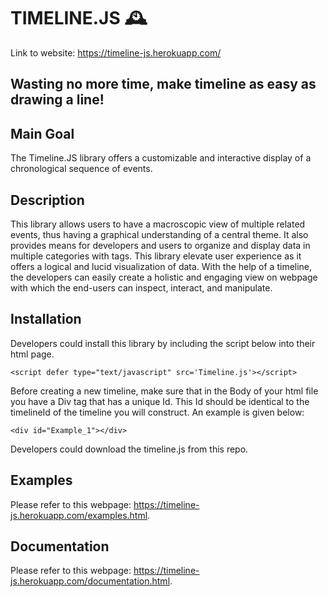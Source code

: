 # TIMELINE.JS :mantelpiece_clock:

Link to website: https://timeline-js.herokuapp.com/

##  Wasting no more time, make timeline as easy as drawing a line!



## Main Goal 
The Timeline.JS library offers a customizable and interactive display of a chronological sequence of events. 


## Description
This library allows users to have a macroscopic view of multiple related events, thus having a graphical understanding of a central theme. It also provides means for developers and users to organize and display data in multiple categories with tags. This library elevate user experience as it offers a logical and lucid visualization of data. With the help of a timeline, the developers can easily create a holistic and engaging view on webpage with which the end-users can inspect, interact, and manipulate. 


## Installation 
Developers could install this library by including the script below into their html page. 
```
<script defer type="text/javascript" src='Timeline.js'></script>
```

Before creating a new timeline, make sure that in the Body of your html file you have a Div tag that has a unique Id. This Id should be identical to the timelineId of the timeline you will construct. An example is given below:

```
<div id="Example_1"></div>
```

Developers could download the timeline.js from this repo. 


## Examples 
Please refer to this webpage: https://timeline-js.herokuapp.com/examples.html. 


## Documentation 
Please refer to this webpage: https://timeline-js.herokuapp.com/documentation.html. 






